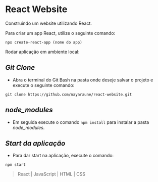 # React Website

Construindo um website utilizando React.

Para criar um app React, utilize o seguinte comando:

`npx create-react-app (nome do app)`

Rodar aplicação em ambiente local:

*Git Clone*
---

* Abra o terminal do Git Bash na pasta onde deseje salvar o projeto e execute o seguinte comando:

`git clone https://github.com/nayaraune/react-website.git`

*node_modules*
---

* Em seguida execute o comando `npm install` para instalar a pasta *node_modules*.

*Start da aplicação*
---

* Para dar start na aplicação, execute o comando:

`npm start`


>React | JavaScript | HTML | CSS

